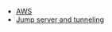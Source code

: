 - [AWS](https://github.com/open-guides/og-aws)
- [Jump server and tunneling](https://blog.remibergsma.com/2013/05/28/creating-a-multi-hop-ssh-tunnel-by-chaining-ssh-commands-and-using-a-jump-host/)
